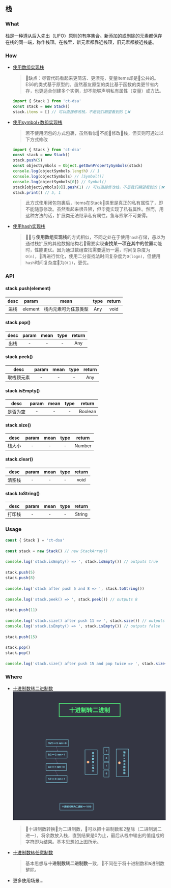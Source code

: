 ## 栈

### What

栈是一种遵从后入先出（LIFO）原则的有序集合。新添加的或删除的元素都保存在栈的同一端，称作栈顶。在栈里，新元素都靠近栈顶，旧元素都接近栈底。

### How

- [使用数组实现栈]()
  > 缺点：尽管代码看起来更简洁、更漂亮，变量items却是公共的。ES6的类式基于原型的。虽然基友原型的类比基于函数的类更节省内存，也更适合创建多个实例，却不能够声明私有属性（变量）或方法。
  ```js
  import { Stack } from 'ct-dsa'
  const stack = new Stack()
  stack.items = [] // 可以直接修改栈，不是我们期望看到的 ❌
  ```

- [使用symbol+数组实现栈]()
  > 若不使用闭包的方式包裹，虽然看似不能修改栈，但实则可通过以下方式修改
  ```js
  import { Stack } from 'ct-dsa'
  const stack = new Stack()
  stack.push(5)
  const objectSymbols = Object.getOwnPropertySymbols(stack)
  console.log(objectSymbols.length) // 1
  console.log(objectSymbols) // [Symbol()]
  console.log(objectSymbols[0]) // Symbol()
  stack[objectSymbols[0]].push(1) // 可以直接修改栈，不是我们期望看到的 ❌
  stack.print() // 5, 1
  ```
  > 此方式使用闭包包裹后，items在Stack类里是真正的私有属性了，即不能随意修改。虽然看起来很丑陋，但毕竟实现了私有属性。然而，用这种方法的话，扩展类无法继承私有属性。鱼与熊掌不可兼得。

- [使用hash实现栈]()
  > 与**使用数组实现栈**的方式相似，不同之处在于使用`hash`存储，愚以为通过栈扩展的其他数据结构若需要实现**查找某一项在其中的位置**功能时，性能更优。因为通过数组查找需要遍历一遍，时间复杂度为`O(n)`，再进行优化，使用二分查找法时间复杂度为`O(logn)`，但使用`hash`时间复杂度为`O(1)`，更优。

### API

#### stack.push(element)

| desc | param | mean | type | return |
| :---: | :---: | :--: | :--: | :--: |
| 进栈 | element | 栈内元素可为任意类型 | Any | void |

#### stack.pop()

| desc | param | mean | type | return |
| :---: | :---: | :--: | :--: | :--: |
| 出栈 | - | - | - | Any |

#### stack.peek()

| desc | param | mean | type | return |
| :---: | :---: | :--: | :--: | :--: |
| 取栈顶元素 | - | - | - | Any |

#### stack.isEmpty()

| desc | param | mean | type | return |
| :---: | :---: | :--: | :--: | :--: |
| 是否为空 | - | - | - | Boolean |

#### stack.size()

| desc | param | mean | type | return |
| :---: | :---: | :--: | :--: | :--: |
| 栈大小 | - | - | - | Number |

#### stack.clear()

| desc | param | mean | type | return |
| :---: | :---: | :--: | :--: | :--: |
| 清空栈 | - | - | - | void |

#### stack.toString()

| desc | param | mean | type | return |
| :---: | :---: | :--: | :--: | :--: |
| 打印栈 | - | - | - | String |

### Usage

```js
const { Stack } = 'ct-dsa'

const stack = new Stack() // new StackArray()

console.log('stack.isEmpty() => ', stack.isEmpty()) // outputs true

stack.push(5)
stack.push(8)

console.log('stack after push 5 and 8 => ', stack.toString())

console.log('stack.peek() => ', stack.peek()) // outputs 8

stack.push(11)

console.log('stack.size() after push 11 => ', stack.size()) // outputs 3
console.log('stack.isEmpty() => ', stack.isEmpty()) // outputs false

stack.push(15)

stack.pop()
stack.pop()

console.log('stack.size() after push 15 and pop twice => ', stack.size()) // outputs 2
```

### Where

- [十进制数转二进制数]()
  ![stack-decimal-to-bin](../../asset/stack-decimal-to-bin.png)
  > 十进制数转换为二进制数，可以把十进制数和2整除（二进制满二进一），将余数放入栈，直到结果是0为止，最后从栈中输出的值组成的字符即为结果。基本思想如上图所示。

- [十进制数转任意制数]()
  > 基本思想与**十进制数转二进制数**一致，不同在于将十进制数和`N`进制数整除。

- 更多使用场景...

